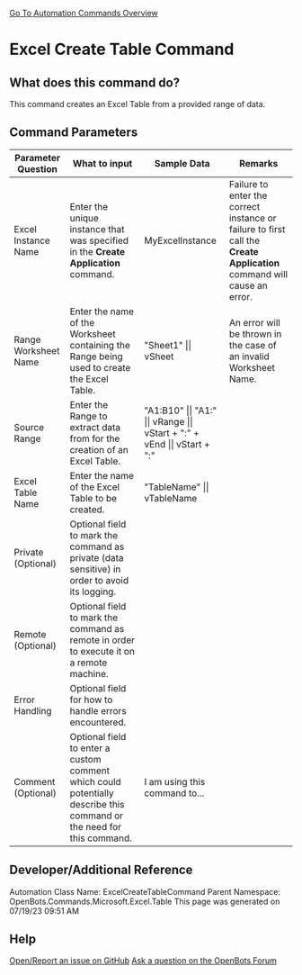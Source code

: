 <!--TITLE: Excel Create Table Command -->
<!-- SUBTITLE: a command in the Microsoft Commands\Excel\Table group. -->
[Go To Automation Commands Overview](/automation-commands)


# Excel Create Table Command


## What does this command do?
This command creates an Excel Table from a provided range of data.


## Command Parameters
| Parameter Question   	| What to input  	|  Sample Data 	| Remarks  	|
| ---                    | ---               | ---           | ---       |
|Excel Instance Name|Enter the unique instance that was specified in the **Create Application** command.|MyExcelInstance|Failure to enter the correct instance or failure to first call the **Create Application** command will cause an error.|
|Range Worksheet Name|Enter the name of the Worksheet containing the Range being used to create the Excel Table.|"Sheet1" \|\| vSheet|An error will be thrown in the case of an invalid Worksheet Name.|
|Source Range|Enter the Range to extract data from for the creation of an Excel Table.|"A1:B10" \|\| "A1:" \|\| vRange \|\| vStart + ":" + vEnd \|\| vStart + ":"||
|Excel Table Name|Enter the name of the Excel Table to be created.|"TableName" \|\| vTableName||
|Private (Optional)|Optional field to mark the command as private (data sensitive) in order to avoid its logging.|||
|Remote (Optional)|Optional field to mark the command as remote in order to execute it on a remote machine.|||
|Error Handling|Optional field for how to handle errors encountered.|||
|Comment (Optional)|Optional field to enter a custom comment which could potentially describe this command or the need for this command.|I am using this command to...||


## Developer/Additional Reference
Automation Class Name: ExcelCreateTableCommand
Parent Namespace: OpenBots.Commands.Microsoft.Excel.Table
This page was generated on 07/19/23 09:51 AM


## Help
[Open/Report an issue on GitHub](https://github.com/OpenBotsAI/OpenBots.Studio/issues/new)
[Ask a question on the OpenBots Forum](https://openbots.ai/forums/)
